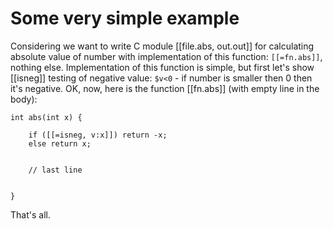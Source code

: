 Some very simple example
========================

Considering we want to write C module [[file.abs, out.out]] for calculating absolute value of number with implementation of this function: `[[=fn.abs]]`, nothing else.
Implementation of this function is simple, but first let's show [[isneg]] testing of negative value: `$v<0` - if number is smaller then 0 then it's negative.
OK, now, here is the function [[fn.abs]] (with empty line in the body):

    int abs(int x) {

        if ([[=isneg, v:x]]) return -x;
        else return x;


        // last line


    }

That's all.
